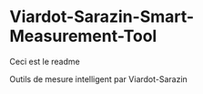 # Viardot-Sarazin-Smart-Measurement-Tool

Ceci est le readme

Outils de mesure intelligent par Viardot-Sarazin
